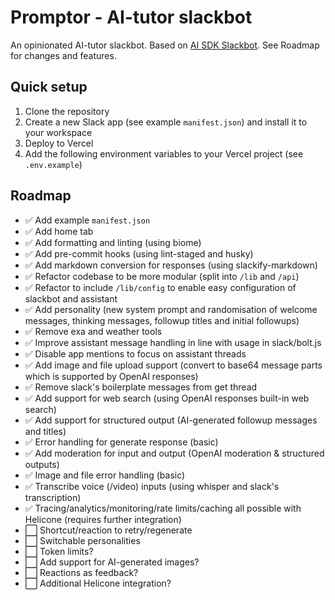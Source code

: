 # Promptor - AI-tutor slackbot

An opinionated AI-tutor slackbot. Based on [AI SDK Slackbot](https://github.com/vercel-labs/ai-sdk-slackbot). See Roadmap for changes and features.

## Quick setup

1. Clone the repository
2. Create a new Slack app (see example `manifest.json`) and install it to your workspace
3. Deploy to Vercel
4. Add the following environment variables to your Vercel project (see `.env.example`)

## Roadmap
- ✅ Add example `manifest.json`
- ✅ Add home tab
- ✅ Add formatting and linting (using biome)
- ✅ Add pre-commit hooks (using lint-staged and husky)
- ✅ Add markdown conversion for responses (using slackify-markdown)
- ✅ Refactor codebase to be more modular (split into `/lib` and `/api`)
- ✅ Refactor to include `/lib/config` to enable easy configuration of slackbot and assistant
- ✅ Add personality (new system prompt and randomisation of welcome messages, thinking messages, followup titles and initial followups)
- ✅ Remove exa and weather tools
- ✅ Improve assistant message handling in line with usage in slack/bolt.js 
- ✅ Disable app mentions to focus on assistant threads
- ✅ Add image and file upload support (convert to base64 message parts which is supported by OpenAI responses)
- ✅ Remove slack's boilerplate messages from get thread
- ✅ Add support for web search (using OpenAI responses built-in web search)
- ✅ Add support for structured output (AI-generated followup messages and titles)
- ✅ Error handling for generate response (basic)
- ✅ Add moderation for input and output (OpenAI moderation & structured outputs)
- ✅ Image and file error handling (basic)
- ✅ Transcribe voice (/video) inputs (using whisper and slack's transcription)
- ✅ Tracing/analytics/monitoring/rate limits/caching all possible with Helicone (requires further integration)
- ⬜ Shortcut/reaction to retry/regenerate
- ⬜ Switchable personalities
- ⬜ Token limits?
- ⬜ Add support for AI-generated images?
- ⬜ Reactions as feedback?
- ⬜ Additional Helicone integration?


